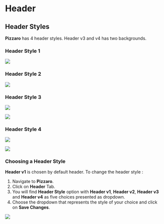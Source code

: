 # Header

## Header Styles

**Pizzaro** has 4 header styles. Header v3 and v4 has two backgrounds.

### Header Style 1

![](http://transvelo.github.io/docs/pizzaro/images/header-v1.png)

### Header Style 2

![](http://transvelo.github.io/docs/pizzaro/images/header-v2.png)

### Header Style 3

![](http://transvelo.github.io/docs/pizzaro/images/header-v3.png)

![](http://transvelo.github.io/docs/pizzaro/images/header-v3-lite.png)

### Header Style 4

![](http://transvelo.github.io/docs/pizzaro/images/header-v4.png)

![](http://transvelo.github.io/docs/pizzaro/images/header-v4-lite.png)

### Choosing a Header Style

**Header v1** is chosen by default header. To change the header style :

1. Navigate to **Pizzaro**.
2. Click on **Header** Tab.
3. You will find **Header Style** option with **Header v1**,  **Header v2**, **Header v3** and **Header v4** as five choices presented as dropdown.
4. Choose the dropdown that represents the style of your choice and click on **Save Changes**.

![](http://transvelo.github.io/docs/pizzaro/images/theme-options-header.png)
